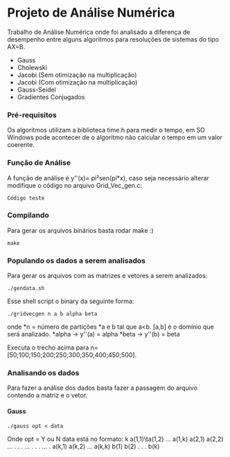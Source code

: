 # Projeto de Análise Numérica
Trabalho de Análise Numérica onde foi analisado a diferença de desempenho entre alguns algoritmos para resoluções de sistemas do tipo AX=B.
* Gauss
* Cholewski
* Jacobi (Sem otimização na multiplicação)
* Jacobi (Com otimização na multiplicação)
* Gauss-Seidel
* Gradientes Conjugados

### Pré-requisitos
Os algoritmos utilizam a biblioteca time.h para medir o tempo, em SO Windows pode acontecer de o algoritmo não calcular o tempo em um valor coerente.

### Função de Análise
A função de análise é y''(x)= pi²sen(pi*x), caso seja necessário alterar modifique o código no arquivo Grid_Vec_gen.c:
```
Código teste
```

### Compilando
Para gerar os arquivos binários basta rodar make :)
```
make
```

### Populando os dados a serem analisados
Para gerar os arquivos com as matrizes e vetores a serem analizados:
```
./gendata.sh
```
Esse shell script o binary da seguinte forma:
```
./gridvecgen n a b alpha beta
```
onde
*n = número de partições
*a e b tal que a<b. [a,b] é o domínio que será analizado.
*alpha -> y''(a) = alpha
*beta -> y''(b) = beta

Executa o trecho acima para n=[50;100;150;200;250;300;350;400;450;500].

### Analisando os dados
Para fazer a análise dos dados basta fazer a passagem do arquivo contendo a matriz e o vetor.

#### Gauss
```
./gauss opt < data
```
Onde opt = Y ou N
data está no formato:
k
a(1,1)\ta(1,2) ... a(1,k)
a(2,1)  a(2,2) ...    .
  .       .    ...    .
  .       .    ...    .
a(k,1)  a(k,2) ... a(k,k)
b(1)
b(2)
.
.
.
b(k)

